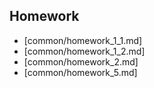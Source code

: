 ## Homework

- [common/homework_1_1.md]
- [common/homework_1_2.md]
- [common/homework_2.md]
- [common/homework_5.md]
